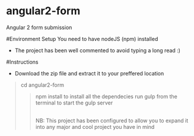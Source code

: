 # angular2-form
Angular 2 form submission

#Environment Setup
You need to have nodeJS (npm) installed
<ul>
<li>The project has been well commented to avoid typing a long read :) </li>
</ul>

#Instructions
<ul>
<li>Download the zip file and extract it to your preffered location </li>
</ul>
<blockquote>cd angular2-form</blockqoute>
<blockquote>npm install</blockqoute> to install all the dependecies
<blockqoute>run gulp from the terminal to start the gulp server</blockqoute>

<br/>NB: This project has been configured to allow you to expand it into any major and cool project you have in mind
